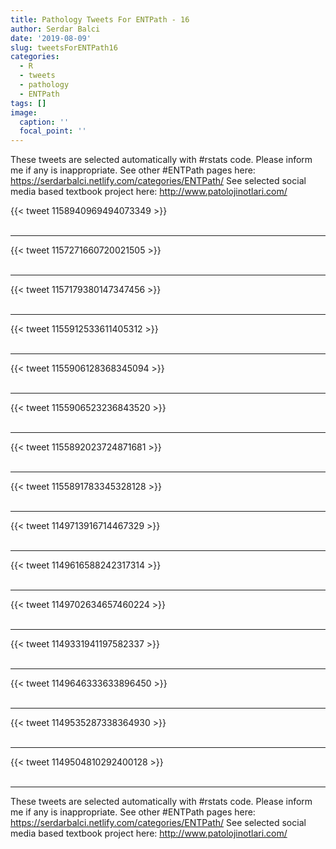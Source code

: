 ```yaml
---
title: Pathology Tweets For ENTPath - 16
author: Serdar Balci
date: '2019-08-09'
slug: tweetsForENTPath16
categories:
  - R
  - tweets
  - pathology
  - ENTPath
tags: []
image:
  caption: ''
  focal_point: ''
---
```



These tweets are selected automatically with #rstats code. Please inform me if any is inappropriate.
See other #ENTPath pages here: https://serdarbalci.netlify.com/categories/ENTPath/ 
See selected social media based textbook project here: http://www.patolojinotlari.com/

{{< tweet 1158940969494073349 >}}
<br>
<br>
<hr>
{{< tweet 1157271660720021505 >}}
<br>
<br>
<hr>
{{< tweet 1157179380147347456 >}}
<br>
<br>
<hr>
{{< tweet 1155912533611405312 >}}
<br>
<br>
<hr>
{{< tweet 1155906128368345094 >}}
<br>
<br>
<hr>
{{< tweet 1155906523236843520 >}}
<br>
<br>
<hr>
{{< tweet 1155892023724871681 >}}
<br>
<br>
<hr>
{{< tweet 1155891783345328128 >}}
<br>
<br>
<hr>
{{< tweet 1149713916714467329 >}}
<br>
<br>
<hr>
{{< tweet 1149616588242317314 >}}
<br>
<br>
<hr>
{{< tweet 1149702634657460224 >}}
<br>
<br>
<hr>
{{< tweet 1149331941197582337 >}}
<br>
<br>
<hr>
{{< tweet 1149646333633896450 >}}
<br>
<br>
<hr>
{{< tweet 1149535287338364930 >}}
<br>
<br>
<hr>
{{< tweet 1149504810292400128 >}}
<br>
<br>
<hr>


These tweets are selected automatically with #rstats code. Please inform me if any is inappropriate.
See other #ENTPath pages here: https://serdarbalci.netlify.com/categories/ENTPath/ 
See selected social media based textbook project here: http://www.patolojinotlari.com/
